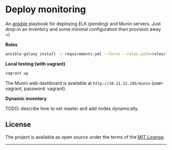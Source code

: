 Deploy monitoring
===

An [ansible](http://www.ansible.com) playbook for deploying ELK (pending) and Munin servers. Just drop-in an inventory and some minimal configuration then provision away =)

**Roles**

```bash
ansible-galaxy install -r requirements.yml --force --roles-path=roles/
```

**Local testing (with vagrant)**

```bash
vagrant up
```

The Munin web dashboard is available at `http://10.11.12.105/munin` (user: vagrant, password: vagrant).

**Dynamic inventory**

TODO: describe how to set master and add nodes dynamically.

License
---

The project is available as open source under the terms of the [MIT License](http://opensource.org/licenses/MIT).

---